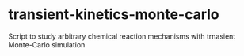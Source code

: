 # transient-kinetics-monte-carlo
Script to study arbitrary chemical reaction mechanisms with trnasient Monte-Carlo simulation  
